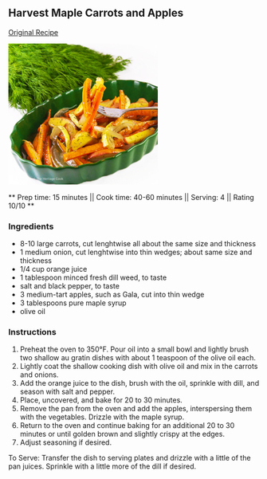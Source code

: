 ## Harvest Maple Carrots and Apples

[Original Recipe](https://theheritagecook.com/harvest-maple-carrots-apples-recipe-gluten-free/)

![Picture](../img/harvest_carrots_apples.jpg)

** Prep time: 15 minutes || Cook time: 40-60 minutes || Serving: 4 || Rating 10/10 **

### Ingredients

- 8-10 large carrots, cut lenghtwise all about the same size and thickness
- 1 medium onion, cut lenghtwise into thin wedges; about same size and thickness
- 1/4 cup orange juice
- 1 tablespoon minced fresh dill weed, to taste
- salt and black pepper, to taste
- 3 medium-tart apples, such as Gala, cut into thin wedge
- 3 tablespoons pure maple syrup
- olive oil

### Instructions

1. Preheat the oven to 350°F. Pour oil into a small bowl and lightly brush two shallow au gratin dishes with about 1 teaspoon of the olive oil each.
2. Lightly coat the shallow cooking dish with olive oil and mix in the carrots and onions. 
3. Add the orange juice to the dish, brush with the oil, sprinkle with dill, and season with salt and pepper. 
4. Place, uncovered, and bake for 20 to 30 minutes.
5. Remove the pan from the oven and add the apples, interspersing them with the vegetables. Drizzle with the maple syrup. 
6. Return to the oven and continue baking for an additional 20 to 30 minutes or until golden brown and slightly crispy at the edges. 
7. Adjust seasoning if desired.

To Serve: Transfer the dish to serving plates and drizzle with a little of the pan juices. Sprinkle with a little more of the dill if desired.

